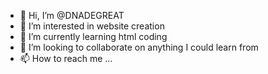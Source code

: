 - 👋 Hi, I’m @DNADEGREAT
- 👀 I’m interested in website creation
- 🌱 I’m currently learning html coding
- 💞️ I’m looking to collaborate on anything I could learn from
- 📫 How to reach me ...

<!---
DNADEGREAT/DNADEGREAT is a ✨ special ✨ repository because its `README.md` (this file) appears on your GitHub profile.
You can click the Preview link to take a look at your changes.
--->
